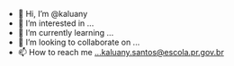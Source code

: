 - 👋 Hi, I’m @kaluany
- 👀 I’m interested in ...
- 🌱 I’m currently learning ...
- 💞️ I’m looking to collaborate on ...
- 📫 How to reach me ...kaluany.santos@escola.pr.gov.br

<!---
kaluany/kaluany is a ✨ special ✨ repository because its `README.md` (this file) appears on your GitHub profile.
You can click the Preview link to take a look at your changes.
--->
